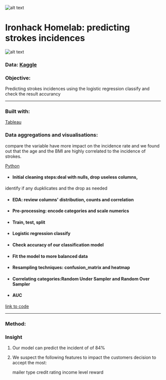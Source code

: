 ![alt text](https://github.com/newgala/IronAngela/blob/main/logo-ironhack-blue.png)
# Ironhack Homelab: predicting strokes incidences
![alt text](https://github.com/newgala/IronAngela/blob/main/stroke%20pic.jpg)
### Data: [Kaggle](https://www.kaggle.com/general/248836)

### Objective:
Predicting strokes incidences using the logistic regression classify and check the result accurancy 
***
### Built with:
[Tableau](https://www.tableau.com/)
### Data aggregations and visualisations:
compare the variable have more impact on the incidence rate and we found out that the age and the BMI are highly correlated to the incidence of strokes.

 [Python](https://www.python.org/)
* #### Initial cleaning steps:deal with nulls, drop useless columns, 
identify if any dupklicates and the drop as needed
* #### EDA: review columns' distribution, counts and correlation
* #### Pre-processing: encode categories and scale numerics
* #### Train, test, split
* #### Logistic regression classify
* #### Check accuracy of our classification model
* #### Fit the model to more balanced data
* #### Resampling techniques: confusion_matrix and heatmap
* #### Correlating categories:Random Under Sampler and Random Over Sampler
* #### AUC

[link to code ](http://localhost:8889/notebooks/Desktop/GitHub/filesforwork/Predicting_strokes_incidences%2008.02.2022.ipynb)

***

### Method:

### Insight

1. Our model can predict the incident of  of 84%
2. We suspect the following features to impact the customers decision to accept the most:

    mailer type
    credit rating
    income level
    reward
